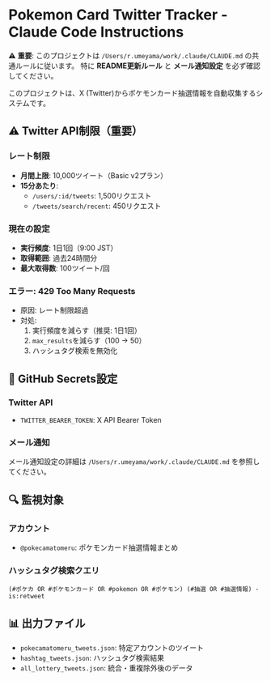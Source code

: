 # Pokemon Card Twitter Tracker - Claude Code Instructions

⚠️ **重要**: このプロジェクトは `/Users/r.umeyama/work/.claude/CLAUDE.md` の共通ルールに従います。
特に **README更新ルール** と **メール通知設定** を必ず確認してください。

このプロジェクトは、X (Twitter)からポケモンカード抽選情報を自動収集するシステムです。

## ⚠️ Twitter API制限（重要）

### レート制限
- **月間上限**: 10,000ツイート（Basic v2プラン）
- **15分あたり**:
  - `/users/:id/tweets`: 1,500リクエスト
  - `/tweets/search/recent`: 450リクエスト

### 現在の設定
- **実行頻度**: 1日1回（9:00 JST）
- **取得範囲**: 過去24時間分
- **最大取得数**: 100ツイート/回

### エラー: 429 Too Many Requests
- 原因: レート制限超過
- 対処:
  1. 実行頻度を減らす（推奨: 1日1回）
  2. `max_results`を減らす（100 → 50）
  3. ハッシュタグ検索を無効化

## 🔑 GitHub Secrets設定

### Twitter API
- `TWITTER_BEARER_TOKEN`: X API Bearer Token

### メール通知
メール通知設定の詳細は `/Users/r.umeyama/work/.claude/CLAUDE.md` を参照してください。

## 🔍 監視対象

### アカウント
- `@pokecamatomeru`: ポケモンカード抽選情報まとめ

### ハッシュタグ検索クエリ
```
(#ポケカ OR #ポケモンカード OR #pokemon OR #ポケモン) (#抽選 OR #抽選情報) -is:retweet
```

## 📊 出力ファイル

- `pokecamatomeru_tweets.json`: 特定アカウントのツイート
- `hashtag_tweets.json`: ハッシュタグ検索結果
- `all_lottery_tweets.json`: 統合・重複除外後のデータ
